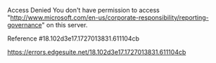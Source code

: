 Access Denied
You don't have permission to access "http://www.microsoft.com/en-us/corporate-responsibility/reporting-governance" on this server.

Reference #18.102d3e17.1727013831.611104cb

https://errors.edgesuite.net/18.102d3e17.1727013831.611104cb
